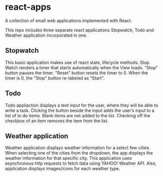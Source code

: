 # react-apps
A collection of small web applications implemented with React.

This repo includes three separate react applications Stopwatch, Todo and Weather application incorporated in one.

## Stopwatch

This basic application makes use of react state, lifecycle methods. Stop Watch renders a timer that starts automatically when the View loads. "Stop" button pauses the timer. "Reset" button resets the timer to 0. When the timer is 0, the "Stop" button re-labeled as "Start".

## Todo

Todo appliaction displays a text input for the user, where they will be able to write a task. Clicking the button beside the input adds the user’s input to a list of to do items. Blank items are not added to the list. Checking off the checkbox of an item removes the item from the list.

## Weather application

Weather application displays weather information for a select few cities. When selecting one of the cities from the dropdown, the app displays the weather information for that specific city. This application uses asynchronous http requests to fetch data using YAHOO! Weather API. Also, application displays images/icons for each weather type.
